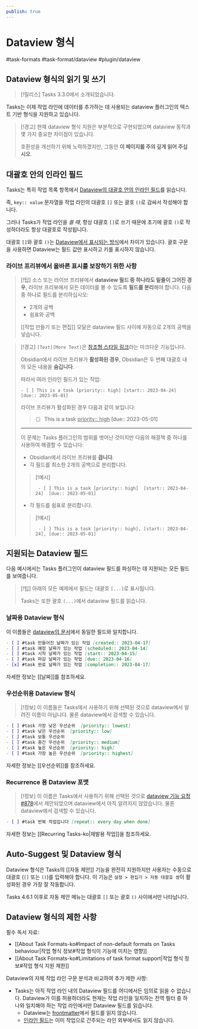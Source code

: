 ```yaml
---
publish: true
---
```


# Dataview 형식

<span class="related-pages">#task-formats #task-format/dataview #plugin/dataview</span>

## Dataview 형식의 읽기 및 쓰기

> [!릴리스]
> Tasks 3.3.0에서 소개되었습니다.

Tasks는 이제 작업 라인에 데이터를 추가하는 데 사용되는 dataview 플러그인의 텍스트 기반 형식을 지원하고 있습니다.

> [!경고]
> 현재 dataview 형식 지원은 부분적으로 구현되었으며 dataview 동작과 몇 가지 중요한 차이점이 있습니다.
>
> 호환성을 개선하기 위해 노력하겠지만, 그동안 **이 페이지를 주의 깊게 읽어 주십시오**.

## 대괄호 안의 인라인 필드

Tasks는 특히 작업 목록 항목에서 [Dataview의 대괄호 안의 인라인 필드](https://blacksmithgu.github.io/obsidian-dataview/annotation/add-metadata/#inline-fields)를 읽습니다.

즉, `key:: value` 문자열을 작업 라인의 대괄호 `[]` 또는 괄호 `()`로 감싸서 작성해야 합니다.

그러나 Tasks가 작업 라인을 *쓸 때*, 항상 대괄호 `[]`로 쓰기 때문에 초기에 괄호 `()`로 작성하더라도 항상 대괄호로 작성됩니다.

대괄호 `[]`와 괄호 `()`는 [Dataview에서 표시되는 방식](https://blacksmithgu.github.io/obsidian-dataview/annotation/add-metadata/#inline-fields)에서 차이가 있습니다. 괄호 구문을 사용하면 Dataview는 필드 값만 표시하고 키를 표시하지 않습니다.

### 라이브 프리뷰에서 올바른 표시를 보장하기 위한 사항

> [!팁]
> 소스 또는 라이브 프리뷰에서 **dataview 필드 중 하나라도 밑줄이 그어진 경우**, 라이브 프리뷰에서 모든 데이터를 볼 수 있도록 **필드를 분리**해야 합니다. 다음 중 하나로 필드를 분리하십시오:
>
> - 2개의 공백
> - 쉼표와 공백
>
> [[작업 만들기 또는 편집]] 모달은 dataview 필드 사이에 자동으로 2개의 공백을 넣습니다.

> [!경고]
> `[Text][More Text]`은 [참조형 스타일 링크](https://daringfireball.net/projects/markdown/syntax#link)라는 마크다운 기능입니다.
>
> Obsidian에서 라이브 프리뷰가 **활성화된 경우**, Obsidian은 두 번째 대괄호 내의 모든 내용을 **숨깁니다**.
>
> 따라서 여러 인라인 필드가 있는 작업:
>
> ```text
> - [ ] This is a task [priority:: high] [start:: 2023-04-24] [due:: 2023-05-01]
> ```
>
> 라이브 프리뷰가 활성화된 경우 다음과 같이 보입니다:
>
> > - [ ] This is a task <u>priority:: high</u> [due:: 2023-05-01]
>
> ---
>
> 이 문제는 Tasks 플러그인의 범위를 벗어난 것이지만 다음의 해결책 중 하나를 사용하여 해결할 수 있습니다:
>
> - Obsidian에서 라이브 프리뷰를 **끕니다**.
> - 각 필드를 최소한 2개의 공백으로 분리합니다.
>
> > [!예시]
>   >
>   > ```text
>   >  - [ ] This is a task [priority:: high]  [start:: 2023-04-24]  [due:: 2023-05-01]
>   >  ```
>
> - 각 필드를 쉼표로 분리합니다.
>
> > [!예시]
>   >
>   > ```text
>   >  - [ ] This is a task [priority:: high], [start:: 2023-04-24], [due:: 2023-05-01]
>   > ```

## 지원되는 Dataview 필드

다음 예시에서는 Tasks 플러그인이 dataview 필드를 파싱하는 데 지원되는 모든 필드를 보여줍니다.

> [!팁]
> 아래의 모든 예제에서 필드는 대괄호 `[...]`로 표시됩니다.
>
> Tasks는 또한 괄호 `(...)`에서 dataview 필드를 읽습니다.

### 날짜용 Dataview 형식

이 이름들은 [dataview의 문서](https://blacksmithgu.github.io/obsidian-dataview/annotation/metadata-tasks/#field-shorthands)에서 동일한 필드와 일치합니다.

```markdown
- [ ] #task 만들어진 날짜가 있는 작업 [created:: 2023-04-17]
- [ ] #task 예정 날짜가 있는 작업 [scheduled:: 2023-04-14]
- [ ] #task 시작 날짜가 있는 작업 [start:: 2023-04-15]
- [ ] #task 마감 날짜가 있는 작업 [due:: 2023-04-16]
- [x] #task 완료 날짜가 있는 작업 [completion:: 2023-04-17]
```

자세한 정보는 [[날짜]]를 참조하세요.

### 우선순위용 Dataview 형식

> [!정보]
> 이 이름들은 Tasks에서 사용하기 위해 선택된 것으로 dataview에서 알려진 이름이 아닙니다. 물론 dataview에서 검색할 수 있습니다.

<!-- 스니펫: DocsSamplesForTaskFormats.test.Serializer_Priorities_dataview-snippet.approved.md -->
```md
- [ ] #task 가장 낮은 우선순위  [priority:: lowest]
- [ ] #task 낮은 우선순위  [priority:: low]
- [ ] #task 보통 우선순위
- [ ] #task 중간 우선순위  [priority:: medium]
- [ ] #task 높은 우선순위  [priority:: high]
- [ ] #task 가장 높은 우선순위  [priority:: highest]
```
<!-- endSnippet -->

자세한 정보는 [[우선순위]]를 참조하세요.

### Recurrence 용 Dataview 포맷

> [!정보]
> 이 이름은 Tasks에서 사용하기 위해 선택된 것으로 [dataview 기능 요청 #878](https://github.com/blacksmithgu/obsidian-dataview/issues/878)에서 제안되었으며 dataview에서 아직 알려지지 않았습니다. 물론 dataview에서 검색할 수 있습니다.

```markdown
- [ ] #task 반복 작업입니다 [repeat:: every day when done]
```

자세한 정보는 [[Recurring Tasks-ko|재발용 작업]]을 참조하세요.

## Auto-Suggest 및 Dataview 형식

Dataview 형식은 Tasks의 [[자동 제안]] 기능을 완전히 지원하지만 사용자는 수동으로 대괄호 (`[]` 또는 `()`)를 입력해야 합니다. 이 기능은 `설정 > 편집기 > 자동 대괄호 쌍`이 활성화된 경우 가장 잘 작동합니다.

Tasks 4.6.1 이후로 자동 제안 메뉴는 대괄호 `[]` 또는 괄호 `()` 사이에서만 나타납니다.

## Dataview 형식의 제한 사항

필수 독서 자료:

- [[About Task Formats-ko#Impact of non-default formats on Tasks behaviour|작업 형식 정보#작업 형식이 기능에 미치는 영향]]
- [[About Task Formats-ko#Limitations of task format support|작업 형식 정보#작업 형식 지원 제한]]

Dataview의 자체 작업 라인 구문 분석과 비교하여 추가 제한 사항:

- Tasks는 아직 작업 라인 내의 Dataview 필드를 어디에서든 임의로 읽을 수 없습니다. Dataview가 이를 허용하더라도 현재는 작업 라인을 일치하는 전역 필터 중 하나와 일치해야 하는 작업 라인에서만 Dataview 필드를 읽습니다.
  - Dataview는 [frontmatter](https://blacksmithgu.github.io/obsidian-dataview/annotation/add-metadata/#frontmatter)에서 필드를 읽지 않습니다.
  - [인라인 필드](https://blacksmithgu.github.io/obsidian-dataview/annotation/add-metadata/#inline-fields)는 이미 작업으로 간주되는 라인 외부에서도 읽지 않습니다.
